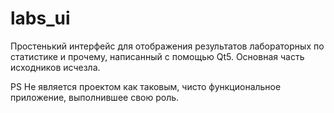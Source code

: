 # labs_ui
Простенький интерфейс для отображения результатов лабораторных по статистике и прочему, написанный с помощью Qt5. Основная часть исходников исчезла. 

PS Не является проектом как таковым, чисто функциональное приложение, выполнившее свою роль.
